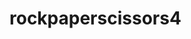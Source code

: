 # rockpaperscissors4

<!-- Goal of this project is to create a rock paper scissors game using the least amount of code -->